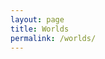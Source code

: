 ```yaml
---
layout: page
title: Worlds
permalink: /worlds/
---
```


<div id="worlds" class="table-dark"></div>



<script src="https://code.jquery.com/jquery-3.6.0.min.js" integrity="sha256-/xUj+3OJU5yExlq6GSYGSHk7tPXikynS7ogEvDej/m4=" crossorigin="anonymous"></script>
<script src="https://cdnjs.cloudflare.com/ajax/libs/twitter-bootstrap/4.2.1/js/bootstrap.bundle.min.js"></script>
<script src="/js/jquery.csv.min.js"></script>
<script src="https://cdn.datatables.net/1.10.19/js/jquery.dataTables.min.js"></script>
<script src="https://cdn.datatables.net/1.10.19/js/dataTables.bootstrap4.min.js"></script>
<script src="/js/csv_to_html_table.js"></script>
<script>
  let worldJson;
  let finalArray = [];
  async function getWorlds(callback) {
    let response = await fetch('https://desolate-oasis-19576.herokuapp.com/https://athena.wynntils.com/cache/get/serverList', {
        method: "GET", 
        headers: {
            "Content-Type" : "application/json",
            "User-Agent"   : "UWynn/0.1"
        }
    });
    worldJson = await response.json();
  }  
  async function makeArray() {
    for (i in worldJson['servers']) {
      let dateDiff = parseInt((Date.now() - worldJson['servers'][i]['firstSeen'])/1000);
      let arrayPrep = [];
      arrayPrep.push(String(i));
      arrayPrep.push(String(Math.floor(dateDiff/3600)) + ":" + String(Math.floor(dateDiff%3600/60)));
      arrayPrep.push(String(Object.keys(worldJson['servers'][i]['players']).length) + "\r\n");
      finalArray.push(arrayPrep);
    }
  }
  getWorlds().then(function(){
    makeArray();
  })
  $(document).ready(function() {
    $('#worlds').DataTable( {
        data: finalArray,
        columns: [
            { title: "World" },
            { title: "Uptime" },
            { title: "Player Count" }
        ]
    } );
} );
</script>